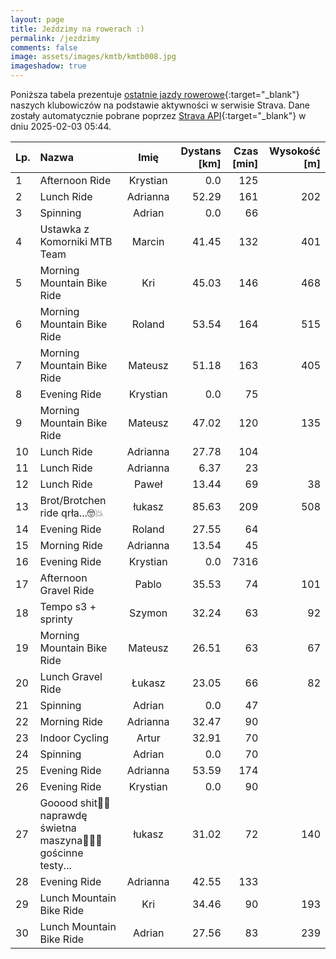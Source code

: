 ```yaml
---
layout: page
title: Jeździmy na rowerach :)
permalink: /jezdzimy
comments: false
image: assets/images/kmtb/kmtb008.jpg
imageshadow: true
---
```


Poniższa tabela prezentuje [ostatnie jazdy rowerowe](https://www.strava.com/clubs/336381){:target="_blank"} naszych klubowiczów na podstawie aktywności w serwisie Strava. Dane zostały automatycznie pobrane poprzez [Strava API](https://developers.strava.com/docs/reference/#api-Clubs-getClubActivitiesById){:target="_blank"} w dniu 2025-02-03 05:44.

Lp. | Nazwa | Imię | Dystans [km] | Czas [min] | Wysokość [m]
:--- | :--- | :---: | ---: | ---: | ---:
1|Afternoon Ride|Krystian|0.0|125|
2|Lunch Ride|Adrianna|52.29|161|202
3|Spinning|Adrian|0.0|66|
4|Ustawka z Komorniki MTB Team|Marcin|41.45|132|401
5|Morning Mountain Bike Ride|Kri|45.03|146|468
6|Morning Mountain Bike Ride|Roland|53.54|164|515
7|Morning Mountain Bike Ride|Mateusz|51.18|163|405
8|Evening Ride|Krystian|0.0|75|
9|Morning Mountain Bike Ride|Mateusz|47.02|120|135
10|Lunch Ride|Adrianna|27.78|104|
11|Lunch Ride|Adrianna|6.37|23|
12|Lunch Ride|Paweł|13.44|69|38
13|Brot/Brotchen ride qrła...🤓💥|łukasz|85.63|209|508
14|Evening Ride|Roland|27.55|64|
15|Morning Ride|Adrianna|13.54|45|
16|Evening Ride|Krystian|0.0|7316|
17|Afternoon Gravel Ride|Pablo|35.53|74|101
18|Tempo s3 + sprinty|Szymon|32.24|63|92
19|Morning Mountain Bike Ride|Mateusz|26.51|63|67
20|Lunch Gravel Ride|Łukasz|23.05|66|82
21|Spinning|Adrian|0.0|47|
22|Morning Ride|Adrianna|32.47|90|
23|Indoor Cycling|Artur|32.91|70|
24|Spinning|Adrian|0.0|70|
25|Evening Ride|Adrianna|53.59|174|
26|Evening Ride|Krystian|0.0|90|
27|Gooood shit🫡🤌 naprawdę świetna maszyna🤠💥💯 gościnne testy...|łukasz|31.02|72|140
28|Evening Ride|Adrianna|42.55|133|
29|Lunch Mountain Bike Ride|Kri|34.46|90|193
30|Lunch Mountain Bike Ride|Adrian|27.56|83|239

